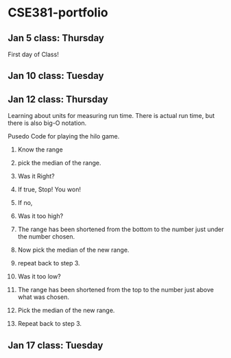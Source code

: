 # CSE381-portfolio

## Jan 5 class: Thursday
First day of Class!

## Jan 10 class: Tuesday

## Jan 12 class: Thursday

Learning about units for measuring run time. There is actual run time, but there is also big-O notation.

Pusedo Code for playing the hilo game.
1. Know the range
2. pick the median of the range.
3. Was it Right?
4. If true, Stop! You won!
5. If no, 

6. Was it too high?
7. The range has been shortened from the bottom to the number just under the number chosen.
8. Now pick the median of the new range.
9. repeat back to step 3.

10. Was it too low?
11. The range has been shortened from the top to the number just above what was chosen.
12. Pick the median of the new range.
13. Repeat back to step 3.
    
## Jan 17 class: Tuesday
